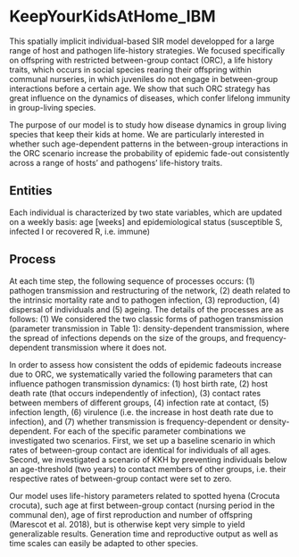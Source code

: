 # KeepYourKidsAtHome_IBM

This spatially implicit individual-based SIR model developped for a large range of host and pathogen life-history strategies. We focused specifically on offspring with restricted between-group contact (ORC), a life history traits, which occurs in social species rearing their offspring within communal nurseries, in which juveniles do not engage in between-group interactions before a certain age. We show that such ORC strategy has great influence on the dynamics of diseases, which confer lifelong immunity in group-living species. 


The purpose of our model is to study how disease dynamics in group living species that keep their kids at home. We are particularly interested in whether such age-dependent patterns in the between-group interactions in the ORC scenario increase the probability of epidemic fade-out consistently across a range of hosts’ and pathogens’ life-history traits.


## **Entities**
Each individual is characterized by two state variables, which are updated on a weekly basis: age [weeks] and epidemiological status (susceptible S, infected I or recovered R, i.e. immune)

## **Process**
At each time step, the following sequence of processes occurs: (1) pathogen transmission and restructuring of the network, (2) death related to the intrinsic mortality rate and to pathogen infection, (3) reproduction, (4) dispersal of individuals and (5) ageing. The details of the processes are as follows: (1) We considered the two classic forms of pathogen transmission (parameter transmission in Table 1): density-dependent transmission, where the spread of infections depends on the size of the groups, and frequency-dependent transmission where it does not. 


In order to assess how consistent the odds of epidemic fadeouts increase due to ORC, we systematically varied the following parameters that can influence pathogen transmission dynamics: (1) host birth rate, (2) host death rate (that occurs independently of infection), (3) contact rates between members of different groups, (4) infection rate at contact, (5) infection length, (6) virulence (i.e. the increase in host death rate due to infection), and (7) whether transmission is frequency-dependent or density-dependent. For each of the specific parameter combinations we investigated two scenarios. First, we set up a baseline scenario in which rates of between-group contact are identical for individuals of all ages. Second, we investigated a scenario of KKH by preventing individuals below an age-threshold (two years) to contact members of other groups, i.e. their respective rates of between-group contact were set to zero. 

Our model uses life-history parameters related to spotted hyena (Crocuta crocuta), such age at first between-group contact (nursing period in the communal den), age of first reproduction and number of offspring (Marescot et al. 2018), but is otherwise kept very simple to yield generalizable results. Generation time and reproductive output as well as time scales can easily be adapted to other species.
